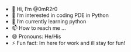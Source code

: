 - 👋 Hi, I’m @0mR2r0
- 👀 I’m interested in coding PDE in Python
- 🌱 I’m currently learning python
- 📫 How to reach me ...
- 😄 Pronouns: He/His
- ⚡ Fun fact: Im here for work and ill stay for fun!

<!---
0mR2r0/0mR2r0 is a ✨ special ✨ repository because its `README.md` (this file) appears on your GitHub profile.
You can click the Preview link to take a look at your changes.
--->
